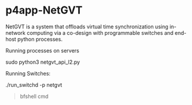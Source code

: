 # p4app-NetGVT


NetGVT is a system that offloads virtual time synchronization using in-network computing via a co-design with programmable switches and end-host python processes. 



Running processes on servers

sudo python3 netgvt_api_l2.py <pid> <simulationsize> <interface>

Running Switches:

./run_switchd -p netgvt

>bfshell cmd